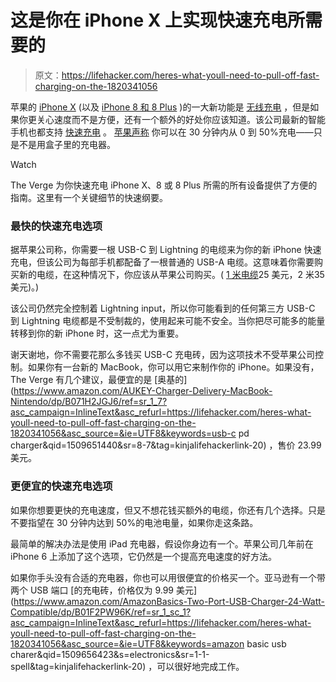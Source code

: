 # 这是你在 iPhone X 上实现快速充电所需要的

> 原文：<https://lifehacker.com/heres-what-youll-need-to-pull-off-fast-charging-on-the-1820341056>

苹果的 [iPhone X](https://lifehacker.com/iphone-x-tips-and-tricks-you-need-to-know-right-now-1820086402) (以及 [iPhone 8 和 8 Plus](https://lifehacker.com/should-you-upgrade-to-the-iphone-8-1803821136) )的一大新功能是 [无线充电](https://lifehacker.com/the-iphone-has-wireless-charging-now-what-1807826997) ，但是如果你更关心速度而不是方便，还有一个额外的好处你应该知道。该公司最新的智能手机也都支持 [快速充电](https://lifehacker.com/charge-your-phone-in-half-the-time-quick-chargers-expl-1682276989) 。 [苹果声称](https://9to5mac.com/2017/09/13/iphone-8-iphone-x-fast-charge-usb-c-buy/) 你可以在 30 分钟内从 0 到 50%充电——只是不是用盒子里的充电器。

Watch

The Verge 为你快速充电 iPhone X、8 或 8 Plus 所需的所有设备提供了方便的指南。这里有一个关键细节的快速纲要。

### 最快的快速充电选项

据苹果公司称，你需要一根 USB-C 到 Lightning 的电缆来为你的新 iPhone 快速充电，但该公司为每部手机都配备了一根普通的 USB-A 电缆。这意味着你需要购买新的电缆，在这种情况下，你应该从苹果公司购买。( [1 米电缆](https://www.apple.com/shop/product/MK0X2AM/A/usb-c-to-lightning-cable-1-m)25 美元，2 米35 美元)。)

该公司仍然完全控制着 Lightning input，所以你可能看到的任何第三方 USB-C 到 Lightning 电缆都是不受制裁的，使用起来可能不安全。当你把尽可能多的能量转移到你的新 iPhone 时，这一点尤为重要。

谢天谢地，你不需要花那么多钱买 USB-C 充电砖，因为这项技术不受苹果公司控制。如果你有一台新的 MacBook，你可以用它来制作你的 iPhone。如果没有，The Verge 有几个建议，最便宜的是 [奥基的](https://www.amazon.com/AUKEY-Charger-Delivery-MacBook-Nintendo/dp/B071H2JGJ6/ref=sr_1_7?asc_campaign=InlineText&asc_refurl=https://lifehacker.com/heres-what-youll-need-to-pull-off-fast-charging-on-the-1820341056&asc_source=&ie=UTF8&keywords=usb-c pd charger&qid=1509651440&sr=8-7&tag=kinjalifehackerlink-20) ，售价 23.99 美元。

### 更便宜的快速充电选项

如果你想要更快的充电速度，但又不想花钱买额外的电缆，你还有几个选择。只是不要指望在 30 分钟内达到 50%的电池电量，如果你走这条路。

最简单的解决办法是使用 iPad 充电器，假设你身边有一个。苹果公司几年前在 iPhone 6 上添加了这个选项，它仍然是一个提高充电速度的好方法。

如果你手头没有合适的充电器，你也可以用很便宜的价格买一个。亚马逊有一个带两个 USB 端口 [的充电砖，价格仅为 9.99 美元](https://www.amazon.com/AmazonBasics-Two-Port-USB-Charger-24-Watt-Compatible/dp/B01F2PW96K/ref=sr_1_sc_1?asc_campaign=InlineText&asc_refurl=https://lifehacker.com/heres-what-youll-need-to-pull-off-fast-charging-on-the-1820341056&asc_source=&ie=UTF8&keywords=amazon basic usb charer&qid=1509656423&s=electronics&sr=1-1-spell&tag=kinjalifehackerlink-20) ，可以很好地完成工作。